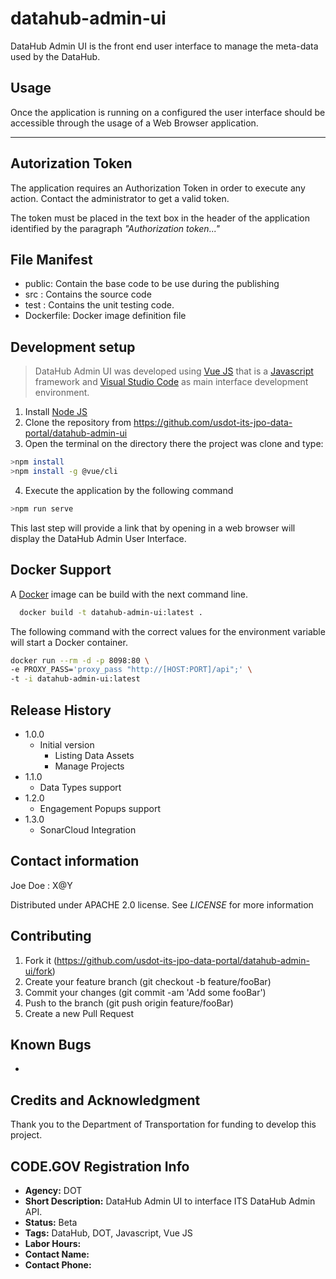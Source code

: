 # datahub-admin-ui

DataHub Admin UI is the front end user interface to manage the meta-data used by the DataHub.

## Usage
Once the application is running on a configured the user interface should be accessible through the usage of a Web Browser application. 

---
## Autorization Token
The application requires an Authorization Token in order to execute any action. Contact the administrator to get a valid token.

The token must be placed in the text box in the header of the application identified by the paragraph *"Authorization token..."*

## File Manifest
* public: Contain the base code to be use during the publishing
* src : Contains the source code
* test : Contains the unit testing code.
* Dockerfile: Docker image definition file


## Development setup
> DataHub Admin UI was developed using [Vue JS](https://vuejs.org/) that is a [Javascript](https://developer.mozilla.org/en-US/docs/Web/JavaScript) framework and [Visual Studio Code](https://code.visualstudio.com/) as main interface development environment. 

1. Install [Node JS](https://nodejs.org/en/)
2. Clone the repository from https://github.com/usdot-its-jpo-data-portal/datahub-admin-ui
3. Open the terminal on the directory there the project was clone and type:
```bash
>npm install
>npm install -g @vue/cli
```
4. Execute the application by the following command
```bash
>npm run serve
```
This last step will provide a link that by opening in a web browser will display the DataHub Admin User Interface.

## Docker Support
A [Docker](https://www.docker.com/) image can be build with the next command line.
```bash
  docker build -t datahub-admin-ui:latest .
```

The following command with the correct values for the environment variable will start a Docker container.
```bash
docker run --rm -d -p 8098:80 \
-e PROXY_PASS='proxy_pass "http://[HOST:PORT]/api";' \
-t -i datahub-admin-ui:latest
```

## Release History
* 1.0.0
  * Initial version
    * Listing Data Assets
    * Manage Projects
* 1.1.0
  * Data Types support
* 1.2.0
  * Engagement Popups support
* 1.3.0
  * SonarCloud Integration


## Contact information
Joe Doe : X@Y

Distributed under APACHE 2.0 license. See *LICENSE* for more information

## Contributing
1. Fork it (https://github.com/usdot-its-jpo-data-portal/datahub-admin-ui/fork)
2. Create your feature branch (git checkout -b feature/fooBar)
3. Commit your changes (git commit -am 'Add some fooBar')
4. Push to the branch (git push origin feature/fooBar)
5. Create a new Pull Request

## Known Bugs
*

## Credits and Acknowledgment
Thank you to the Department of Transportation for funding to develop this project.

## CODE.GOV Registration Info
* __Agency:__ DOT
* __Short Description:__ DataHub Admin UI to interface ITS DataHub Admin API.
* __Status:__ Beta
* __Tags:__ DataHub, DOT, Javascript, Vue JS
* __Labor Hours:__
* __Contact Name:__
* __Contact Phone:__
